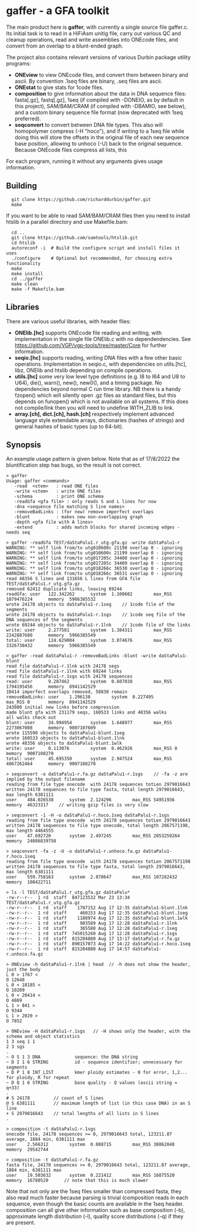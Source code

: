 # gaffer - a GFA toolkit

The main product here is **gaffer**, with currently a single source file gaffer.c.
Its initial task is to read in a HiFiAsm unitig file, carry out various QC and cleanup operations, read and write assemblies into ONEcode files, and convert from an overlap to a blunt-ended graph.

The project also contains relevant versions of various Durbin package utility programs:

- **ONEview** to view ONEcode files, and convert them between binary and ascii.  By convention .1seq files are binary, .seq files are ascii.
- **ONEstat** to give stats for 1code files.
- **composition** to give information about the data in DNA sequence files: fasta[.gz], fastq[.gz], 1seq (if compiled with -DONEIO, as by default in this project), SAM/BAM/CRAM (if compiled with -DBAMIO, see below), and a custom binary sequence file format (now deprecated with 1seq preferred).
- **seqconvert** to convert between DNA file types.  This also will homopolymer compress (-H "hoco"), and if writing to a 1seq file while doing this will store the offsets in the original file of each new sequence base position, allowing to unhoco (-U) back to the original sequence.  Because ONEcode files compress all lists, this 

For each program, running it without any arguments gives usage information.

## Building
```
  git clone https://github.com/richarddurbin/gaffer.git
  make
```

If you want to be able to read SAM/BAM/CRAM files then you need to install htslib in a parallel directory and use Makefile.bam:
```
  cd ..
  git clone https://github.com/samtools/htslib.git
  cd htslib
  autoreconf -i  # Build the configure script and install files it uses
  ./configure    # Optional but recommended, for choosing extra functionality
  make
  make install
  cd ../gaffer
  make clean
  make -f Makefile.bam
```

## Libraries

There are various useful libraries, with header files:

- **ONElib.[hc]** supports ONEcode file reading and writing, with implementation in the single file ONElib.c with no dependendencies.  See https://github.com/VGP/vgp-tools/tree/master/Core for further information.
- **seqio.[hc]** supports reading, writing DNA files with a few other basic operations.  Implementation in seqio.c, with dependencies on utils.[hc], libz, ONElib and htslib depending on compile operations.
- **utils.[hc]** some very low level type definitions (e.g. I8 to I64 and U8 to U64), die(), warn(), new(), new0(), and a timing package.  No dependencies beyond normal C run time library.  NB there is a handy fzopen() which will silently open .gz files as standard files, but this depends on funopen() which is not available on all systems.  If this does not compile/link then you will need to undefine WITH_ZLIB to link.
- **array.[ch], dict.[ch], hash.[ch]** respectively implement advanced language style extendable arrays, dictionaries (hashes of strings) and general hashes of basic types (up to 64-bit).

## Synopsis

An example usage pattern is given below.  Note that as of 17/8/2022 the bluntification step has bugs, so the result is not correct.

```
> gaffer
Usage: gaffer <commands>
   -read  <stem>   : read ONE files
   -write <stem>   : write ONE files
   -schema         : print ONE schema
   -readGfa <gfa file> : only reads S and L lines for now
   -dna <sequence file matching S line names>
   -removeBadLinks : (for now) remove imperfect overlaps
   -blunt          : makes new non-overlapping graph
   -depth <gfa file with A lines>
   -extend         : adds match blocks for shared incoming edges - needs seq
       
> gaffer -readGfa TEST/daStaPalu1.r_utg.gfa.gz -write daStaPalu1-r
WARNING: ** self link from/to utg010600c 21198 overlap 0 - ignoring
WARNING: ** self link from/to utg010600c 21199 overlap 0 - ignoring
WARNING: ** self link from/to utg017205c 34408 overlap 0 - ignoring
WARNING: ** self link from/to utg017205c 34409 overlap 0 - ignoring
WARNING: ** self link from/to utg018266c 36530 overlap 0 - ignoring
WARNING: ** self link from/to utg018266c 36531 overlap 0 - ignoring
read 48356 S lines and 131656 L lines from GFA file TEST/daStaPalu1.r_utg.gfa.gz
removed 62412 duplicate links, leaving 69244
readGfa: user   122.342262      system  1.100602        max_RSS 1079476224      memory  5966385532
wrote 24178 objects to daStaPalu1-r.1seg    // 1code file of the segments
wrote 24178 objects to daStaPalu1-r.1sgs    // 1code seq file of the DNA sequences of the segments
wrote 69244 objects to daStaPalu1-r.1lnk    // 1code file of the links
write: user     2.277581        system  1.384311        max_RSS 2242887680      memory  5966385549
total: user     124.629004      system  3.074676        max_RSS 3326738432      memory  5966385549

> gaffer -read daStaPalu1-r -removeBadLinks -blunt -write daStaPalu1-blunt
read file daStaPalu1-r.1lnk with 24178 segs
read file daStaPalu1-r.1lnk with 69244 links
read file daStaPalu1-r.1sgs with 24178 sequences
read: user      9.287462        system  0.607038        max_RSS 1794195456      memory  8941142529
10414 imperfect overlaps removed, 58830 remain
removeBadLinks: user    1.296138        system  0.227495        max_RSS 0       memory  8941142529
243080 initial new links before compression
made blunt gfa with 231179 seqs, 160533 links and 48356 walks
all walks check out
blunt: user     34.994954       system  1.648977        max_RSS 2273067008      memory  9007107609
wrote 115590 objects to daStaPalu1-blunt.1seg
wrote 160533 objects to daStaPalu1-blunt.1lnk
wrote 48356 objects to daStaPalu1-blunt.1wlk
write: user     0.113076        system  0.462926        max_RSS 0       memory  9007108270
total: user     45.695350       system  2.947524        max_RSS 4067262464      memory  9007108270

> seqconvert -o daStaPalu1-r.fa.gz daStaPalu1-r.1sgs    // -fa -z are implied by the output filename
reading from file type onecode  with 24178 sequences totLen 2979016643
written 24178 sequences to file type fasta, total length 2979016643, max length 6381111
user    484.026538      system  2.124296        max_RSS 54951936        memory  46323317    // writing gzip files is very slow

> seqconvert -1 -H -o daStaPalu1-r.hoco.1seq daStaPalu1-r.1sgs 
reading from file type onecode  with 24178 sequences totLen 2979016643
written 24178 sequences to file type onecode, total length 2067571198, max length 4464555
user    47.692720       system  2.497245        max_RSS 2053259264      memory  24086839758

> seqconvert -fa -z -U -o daStaPalu1-r.unhoco.fa.gz daStaPalu1-r.hoco.1seq
reading from file type onecode  with 24178 sequences totLen 2067571198
written 24178 sequences to file type fasta, total length 2979016643, max length 6381111
user    559.758163      system  2.878647        max_RSS 107282432       memory  108422711

> ls -l TEST/daStaPalu1.r_utg.gfa.gz daStaPalu* 
-rw-r--r--  1 rd  staff  847123532 Mar 23 13:34 TEST/daStaPalu1.r_utg.gfa.gz
-rw-r--r--  1 rd  staff    1707152 Aug 17 12:35 daStaPalu1-blunt.1lnk
-rw-r--r--  1 rd  staff     460153 Aug 17 12:35 daStaPalu1-blunt.1seg
-rw-r--r--  1 rd  staff    1188974 Aug 17 12:35 daStaPalu1-blunt.1wlk
-rw-r--r--  1 rd  staff     903589 Aug 17 12:28 daStaPalu1-r.1lnk
-rw-r--r--  1 rd  staff     365580 Aug 17 12:28 daStaPalu1-r.1seg
-rw-r--r--  1 rd  staff  745015260 Aug 17 12:28 daStaPalu1-r.1sgs
-rw-r--r--  1 rd  staff  815204880 Aug 17 13:17 daStaPalu1-r.fa.gz
-rw-r--r--  1 rd  staff  890157073 Aug 17 14:22 daStaPalu1-r.hoco.1seq
-rw-r--r--  1 rd  staff  815204880 Aug 17 14:57 daStaPalu1-r.unhoco.fa.gz

> ONEview -h daStaPalu1-r.1lnk | head  // -h does not show the header, just the body
L 0 > 1767 <
O 12648
L 0 < 18185 <
O 10209
L 0 < 20414 <
O 4869
L 1 > 841 >
O 9344
L 1 > 2020 >
O 7852

> ONEview -H daStaPalu1-r.1sgs   // -H shows only the header, with the schema and object statistics
1 3 seq 1 1
2 3 sgs
.
~ O S 1 3 DNA             sequence: the DNA string
~ D I 1 6 STRING          id - sequence identifier; unnecessary for segments
~ D P 1 8 INT_LIST        kmer ploidy estimates - 0 for error, 1,2... for ploidy, R for repeat
~ D Q 1 6 STRING          base quality - Q values (ascii string = q+33)
.
# S 24178         // count of S lines
@ S 6381111       // maximum length of list (in this case DNA) in an S line
+ S 2979016643    // total lengths of all lists in S lines
.

> composition -t daStaPalu1-r.1sgs
onecode file, 24178 sequences >= 0, 2979016643 total, 123211.87 average, 1884 min, 6381111 max
user    2.566312        system  0.088715        max_RSS 38862848        memory  29542744

> composition -t daStaPalu1-r.fa.gz
fasta file, 24178 sequences >= 0, 2979016643 total, 123211.87 average, 1884 min, 6381111 max
user    19.503632       system  0.221412        max_RSS 16875520        memory  16780520      // note that this is much slower
```
Note that not only are the 1seq files smaller than compressed fasta, they also read much faster because parsing is trivial (composition reads in each sequence, even though the basic counts are available in the 1seq header.  composition can all give other information such as base composition (-b), approximate length distribution (-l), quality score distributions (-q) if they are present.
